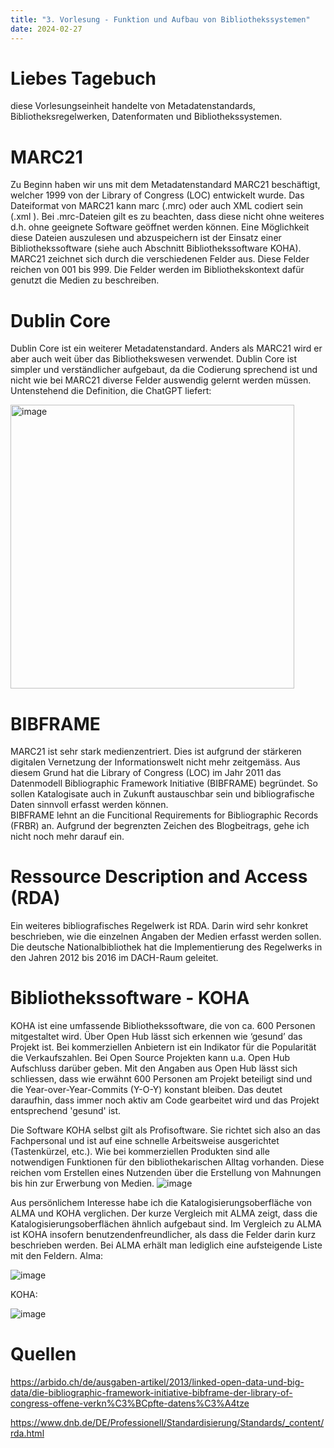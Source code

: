 ```yaml
---
title: "3. Vorlesung - Funktion und Aufbau von Bibliothekssystemen"
date: 2024-02-27
---
```


# Liebes Tagebuch
diese Vorlesungseinheit handelte von Metadatenstandards, Bibliotheksregelwerken, Datenformaten und Bibliothekssystemen. 

# MARC21 
Zu Beginn haben wir uns mit dem Metadatenstandard MARC21 beschäftigt, welcher 1999 von der Library of Congress (LOC) entwickelt wurde. Das Dateiformat von MARC21 kann marc (.mrc) oder auch XML codiert sein (.xml ). Bei .mrc-Dateien gilt es zu beachten, dass diese nicht ohne weiteres d.h. ohne geeignete Software geöffnet werden können. Eine Möglichkeit diese Dateien auszulesen und abzuspeichern ist der Einsatz einer Bibliothekssoftware (siehe auch Abschnitt Bibliothekssoftware KOHA).  
MARC21 zeichnet sich durch die verschiedenen Felder aus. Diese Felder reichen von 001 bis 999. Die Felder werden im Bibliothekskontext dafür genutzt die Medien zu beschreiben.

# Dublin Core
Dublin Core ist ein weiterer Metadatenstandard. Anders als MARC21 wird er aber auch weit über das Bibliothekswesen verwendet. Dublin Core ist simpler und verständlicher aufgebaut, da die Codierung sprechend ist und nicht wie bei MARC21 diverse Felder auswendig gelernt werden müssen. Untenstehend die Definition, die ChatGPT liefert:

<img width="454" alt="image" src="https://github.com/nathaliewic/lerntagebuch/assets/160014832/1a0bea8a-2ba9-49ae-a524-44cc7025960d">

# BIBFRAME
MARC21 ist sehr stark medienzentriert. Dies ist aufgrund der stärkeren digitalen Vernetzung der Informationswelt nicht mehr zeitgemäss. Aus diesem Grund hat die Library of Congress (LOC) im Jahr 2011 das Datenmodell Bibliographic Framework Initiative (BIBFRAME) begründet. So sollen Katalogisate auch in Zukunft austauschbar sein und bibliografische Daten sinnvoll erfasst werden können.  
BIBFRAME lehnt an die Funcitional Requirements for Bibliographic Records (FRBR) an. Aufgrund der begrenzten Zeichen des Blogbeitrags, gehe ich nicht noch mehr darauf ein.

# Ressource Description and Access (RDA)
Ein weiteres bibliografisches Regelwerk ist RDA. Darin wird sehr konkret beschrieben, wie die einzelnen Angaben der Medien erfasst werden sollen. Die deutsche Nationalbibliothek hat die Implementierung des Regelwerks in den Jahren 2012 bis 2016 im DACH-Raum geleitet. 

# Bibliothekssoftware - KOHA 
KOHA ist eine umfassende Bibliothekssoftware, die von ca. 600 Personen mitgestaltet wird. Über Open Hub lässt sich erkennen wie ‘gesund’ das Projekt ist. Bei kommerziellen Anbietern ist ein Indikator für die Popularität die Verkaufszahlen. Bei Open Source Projekten kann u.a. Open Hub Aufschluss darüber geben. Mit den Angaben aus Open Hub lässt sich schliessen, dass wie erwähnt 600 Personen am Projekt beteiligt sind und die Year-over-Year-Commits (Y-O-Y) konstant bleiben. Das deutet daraufhin, dass immer noch aktiv am Code gearbeitet wird und das Projekt entsprechend 'gesund' ist. 

Die Software KOHA selbst gilt als Profisoftware. Sie richtet sich also an das Fachpersonal und ist auf eine schnelle Arbeitsweise ausgerichtet (Tastenkürzel, etc.). Wie bei kommerziellen Produkten sind alle notwendigen Funktionen für den bibliothekarischen Alltag vorhanden. Diese reichen vom Erstellen eines Nutzenden über die Erstellung von Mahnungen bis hin zur Erwerbung von Medien. 
 ![image](https://github.com/nathaliewic/lerntagebuch/assets/160014832/af972354-cbc5-4219-b42e-5d6501063e2d)

Aus persönlichem Interesse habe ich die Katalogisierungsoberfläche von ALMA und KOHA verglichen. Der kurze Vergleich mit ALMA zeigt, dass die Katalogisierungsoberflächen ähnlich aufgebaut sind. Im Vergleich zu ALMA ist KOHA insofern benutzendenfreundlicher, als dass die Felder darin kurz beschrieben werden. Bei ALMA erhält man lediglich eine aufsteigende Liste mit den Feldern.
Alma:

![image](https://github.com/nathaliewic/lerntagebuch/assets/160014832/271170a0-940e-40e1-9bba-16efdfd6e1a4)

KOHA:

![image](https://github.com/nathaliewic/lerntagebuch/assets/160014832/ad110d48-00f8-4e65-8b0e-a5ce01796951)

# Quellen
  
<https://arbido.ch/de/ausgaben-artikel/2013/linked-open-data-und-big-data/die-bibliographic-framework-initiative-bibframe-der-library-of-congress-offene-verkn%C3%BCpfte-datens%C3%A4tze>

<https://www.dnb.de/DE/Professionell/Standardisierung/Standards/_content/rda.html>
